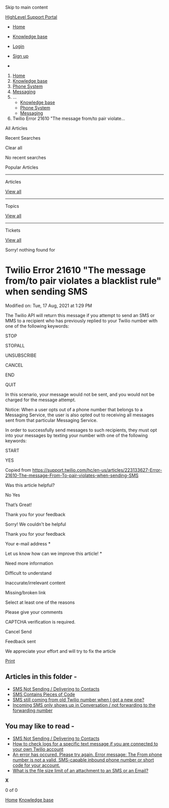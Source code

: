Skip to main content

[ HighLevel Support Portal ](https://help.gohighlevel.com)

  * [ Home ](/support/home)
  * [ Knowledge base ](/support/solutions)

  * [Login](/support/login)
  * [Sign up](/support/signup)
  * 

  1. [Home](/support/home)
  2. [Knowledge base](/support/solutions)
  3. [Phone System](/support/solutions/48000415161)
  4. [Messaging](/support/solutions/folders/48000690075)
  5. ... 
     * [Knowledge base](/support/solutions)
     * [Phone System](/support/solutions/48000415161)
     * [Messaging](/support/solutions/folders/48000690075)
  6. Twilio Error 21610 "The message from/to pair violate...

All  Articles 

Recent Searches

Clear all

No recent searches

Popular Articles

* * *

Articles

[View all](/support/search/solutions)

* * *

Topics

[View all](/support/search/topics)

* * *

Tickets

[View all](/support/search/tickets)

Sorry! nothing found for   

# Twilio Error 21610 "The message from/to pair violates a blacklist rule" when sending SMS

Modified on: Tue, 17 Aug, 2021 at 1:29 PM

The Twilio API will return this message if you attempt to send an SMS or MMS to a recipient who has previously replied to your Twilio number with one of the following keywords:

STOP

STOPALL

UNSUBSCRIBE

CANCEL

END

QUIT

In this scenario, your message would not be sent, and you would not be charged for the message attempt.

Notice: When a user opts out of a phone number that belongs to a Messaging Service, the user is also opted out to receiving all messages sent from that particular Messaging Service.

In order to successfully send messages to such recipients, they must opt into your messages by texting your number with one of the following keywords:

START

YES

Copied from <https://support.twilio.com/hc/en-us/articles/223133627-Error-21610-The-message-From-To-pair-violates-when-sending-SMS>

Was this article helpful?

No  Yes 

That’s Great!

Thank you for your feedback

Sorry! We couldn't be helpful

Thank you for your feedback

Your e-mail address *

Let us know how can we improve this article! *

Need more information 

Difficult to understand 

Inaccurate/irrelevant content 

Missing/broken link 

Select at least one of the reasons 

Please give your comments 

CAPTCHA verification is required. 

Cancel  Send 

Feedback sent

We appreciate your effort and will try to fix the article

[Print](javascript:print\(\))

## Articles in this folder -

  * [SMS Not Sending / Delivering to Contacts](/support/solutions/articles/48000981696-sms-not-sending-delivering-to-contacts)
  * [SMS Contains Pieces of Code](/support/solutions/articles/48000979914-sms-contains-pieces-of-code)
  * [SMS still coming from old Twilio number when I got a new one?](/support/solutions/articles/48001152123-sms-still-coming-from-old-twilio-number-when-i-got-a-new-one-)
  * [Incoming SMS only shows up in Conversation / not forwarding to the forwarding number](/support/solutions/articles/48001156789-incoming-sms-only-shows-up-in-conversation-not-forwarding-to-the-forwarding-number)

## You may like to read -

  * [SMS Not Sending / Delivering to Contacts](/support/solutions/articles/48000981696-sms-not-sending-delivering-to-contacts)
  * [How to check logs for a specific text message if you are connected to your own Twilio account](/support/solutions/articles/48001222601-how-to-check-logs-for-a-specific-text-message-if-you-are-connected-to-your-own-twilio-account)
  * [An error has occured. Please try again. Error message: The From phone number is not a valid, SMS-capable inbound phone number or short code for your account.](/support/solutions/articles/48001180919-an-error-has-occured-please-try-again-error-message-the-from-phone-number-is-not-a-valid-sms-capa)
  * [What is the file size limit of an attachment to an SMS or an Email?](/support/solutions/articles/48001208913-what-is-the-file-size-limit-of-an-attachment-to-an-sms-or-an-email-)

**X**

0 of 0 []()

[Home](/support/home) [Knowledge base](/support/solutions)
